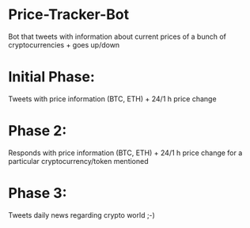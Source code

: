 # Price-Tracker-Bot
 Bot that tweets with information about current prices of a bunch of cryptocurrencies + goes up/down

<h1>Initial Phase:</h1>
Tweets with price information (BTC, ETH) + 24/1 h price change
<h1>Phase 2:</h1>
Responds with price information (BTC, ETH) + 24/1 h price change for a particular cryptocurrency/token mentioned
<h1>Phase 3:</h1>
Tweets daily news regarding crypto world ;-)
